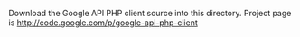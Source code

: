 Download the Google API PHP client source into this directory. Project page is http://code.google.com/p/google-api-php-client